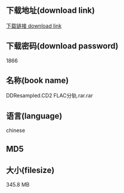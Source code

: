 ## 下载地址(download link)
[下载链接 download link](https://tutu365.netlify.app/?s=DDResampled.CD2+FLAC%E5%88%86%E8%BD%A8.rar)

## 下载密码(download password)
1866

## 名称(book name)
DDResampled.CD2 FLAC分轨.rar.rar

## 语言(language)
chinese

## MD5


## 大小(filesize)
345.8 MB
